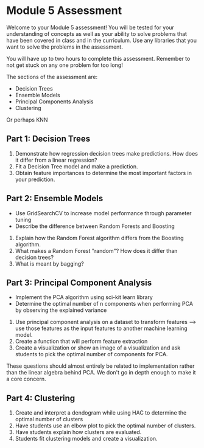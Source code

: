 
# Module 5 Assessment

Welcome to your Module 5 assessment! You will be tested for your understanding of concepts as well as your ability to solve problems that have been covered in class and in the curriculum. Use any libraries that you want to solve the problems in the assessment.

You will have up to two hours to complete this assessment. Remember to not get stuck on any one problem for too long!

The sections of the assessment are:

* Decision Trees
* Ensemble Models
* Principal Components Analysis
* Clustering

Or perhaps KNN


## Part 1: Decision Trees
1) Demonstrate how regression decision trees make predictions. How does it differ from a linear regression?  
2) Fit a Decision Tree model and make a prediction.  
3) Obtain feature importances to determine the most important factors in your prediction.

## Part 2: Ensemble Models

* Use GridSearchCV to increase model performance through parameter tuning
* Describe the difference between Random Forests and Boosting  

1) Explain how the Random Forest algorithm differs from the Boosting algorithm.    
2) What makes a Random Forest "random"? How does it differ than decision trees?  
3) What is meant by bagging? 

## Part 3: Principal Component Analysis

* Implement the PCA algorithm using sci-kit learn library
* Determine the optimal number of n components when performing PCA by observing the explained variance

1) Use principal component analysis on a dataset to transform features --> use those features as the input features to another machine learning model.  
2) Create a function that will perform feature extraction  
3) Create a visualization or show an image of a visualization and ask students to pick the optimal number of components for PCA.

These questions should almost entirely be related to implementation rather than the linear algebra behind PCA. We don't go in depth enough to make it a core concern.

## Part 4: Clustering
1) Create and interpret a dendogram while using HAC to determine the optimal number of clusters  
2) Have students use an elbow plot to pick the optimal number of clusters.  
3) Have students explain how clusters are evaluated.  
4) Students fit clustering models and create a visualization.

